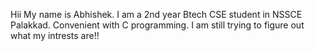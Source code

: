 Hii My name is Abhishek.
I am a 2nd year Btech CSE student in NSSCE Palakkad.
Convenient with C programming.
I am still trying to figure out what my intrests are!!



